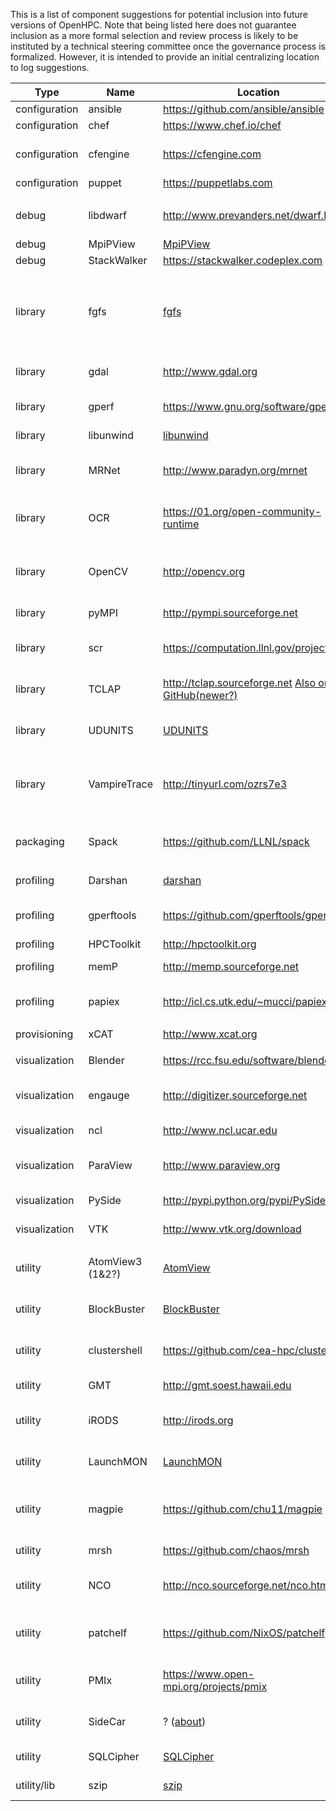 This is a list of component suggestions for potential inclusion into future versions of OpenHPC. Note that being listed here does not guarantee inclusion as a more formal selection and review process is likely to be instituted by a technical steering committee once the governance process is formalized. However, it is intended to provide an initial centralizing location to log suggestions.

| Type | Name | Location | Notes |
|------|------|----------|-------|
| configuration | ansible     | https://github.com/ansible/ansible       | |
| configuration	| chef        | https://www.chef.io/chef                 | |
| configuration	| cfengine    | https://cfengine.com                     | v2 (HPC/genderized) & v3 |
| configuration	| puppet      | https://puppetlabs.com                   | |
| | | | |
| debug	        | libdwarf    | http://www.prevanders.net/dwarf.html     | debugging information format |
| debug	        | MpiPView    | [MpiPView](https://computation.llnl.gov/casc/tool_gear/mpipview.html) | Visualize MpiP | 
| debug	        | StackWalker |	https://stackwalker.codeplex.com         | |
| | | | |
| library       | fgfs        | [fgfs](https://github.com/dongahn/MountPointAttributes) | turns expensive, non-scalable file system calls into simple string comparison operations |
| library       | gdal        | http://www.gdal.org                      | raster and vector geospacial data (GIS) |
| library       | gperf       | https://www.gnu.org/software/gperf       | gnu perfect hash generator |
| library       | libunwind   | [libunwind](http://git.savannah.gnu.org/cgit/libunwind.git) | stack unwinding lib |
| library       | MRNet       | http://www.paradyn.org/mrnet             | Multicast reduction network |
| library       | OCR         | https://01.org/open-community-runtime    | MPI alternative async communication library |
| library       | OpenCV      | http://opencv.org                        | computer vision and machine learning software library |
| library       | pyMPI	      | http://pympi.sourceforge.net             | Python MPI bindings |
| library       | scr         | https://computation.llnl.gov/project/scr | Scalable Checkpoint Restart |
| library       | TCLAP       | http://tclap.sourceforge.net [Also on GitHub(newer?)](https://github.com/eile/tclap) | Library to define and access CLI arguments |
| library       | UDUNITS     | [UDUNITS](http://www.unidata.ucar.edu/software/udunits) | Conversion between different units(udunits2?) |
| library       | VampireTrace | http://tinyurl.com/ozrs7e3 | detailed logging of program execution for parallel applications |
| | | | |	 	 	 	 
| packaging     | Spack	      | https://github.com/LLNL/spack            | HPC-centric Package Management |
| | | | |
| profiling     | Darshan     | [darshan](http://www.mcs.anl.gov/research/projects/darshan) | Characterize IO patterns | 
| profiling     | gperftools  | https://github.com/gperftools/gperftools | Google performance tools |
| profiling     | HPCToolkit  | http://hpctoolkit.org                    | HPC app profiling |
| profiling     | memP        | http://memp.sourceforge.net              | Parallel heap profiling |
| profiling     | papiex      | http://icl.cs.utk.edu/~mucci/papiex      | (unsupported) hw performance using papi |	 	 	 	 
| | | | |
| provisioning  | xCAT        | http://www.xcat.org                      | |
| | | | |
| visualization | Blender     | https://rcc.fsu.edu/software/blender     | 3D animation suite | 
| visualization | engauge     | http://digitizer.sourceforge.net         | Convert graph image to spreadsheet | 
| visualization	| ncl         | http://www.ncl.ucar.edu                  | NCAR Command Language |
| visualization | ParaView    | http://www.paraview.org                  | Parallel visualization application |
| visualization | PySide      | http://pypi.python.org/pypi/PySide/1.2.2 | Python QT bindings |
| visualization | VTK         | http://www.vtk.org/download              | Visualization Toolkit |
| | | | |	 	 	 
| utility       | AtomView3 (1&2?) | [AtomView](http://li.mit.edu/A/Graphics/A3/A3.html) | Atomistic configuration viewer |
| utility       | BlockBuster | [BlockBuster](http://sourceforge.net/projects/blockbuster) | High-resolution image/movie player | 
| utility       | clustershell | https://github.com/cea-hpc/clustershell | Python replacement for pdsh |
| utility       | GMT         | http://gmt.soest.hawaii.edu              | Generic Mapping Tools | 
| utility       | iRODS       | http://irods.org                         | open source data management software |
| utility       | LaunchMON   | [LaunchMON](https://github.com/scalability-llnl/LaunchMON) | co-locate tool daemons with HPC runtimes |
| utility       | magpie      | https://github.com/chu11/magpie          | run BigData(hadoop) jobs on HPC systems |
| utility       | mrsh        | https://github.com/chaos/mrsh            | Munge based remote shell |
| utility       | NCO         | http://nco.sourceforge.net/nco.html      | netCDF commandline operators | 
| utility       | patchelf    | https://github.com/NixOS/patchelf        | modify dynamic linker and RPATH of ELF executables |
| utility       | PMIx        | https://www.open-mpi.org/projects/pmix   | Exascale process management interface |
| utility       | SideCar     | ? ([about](https://computing.llnl.gov/vis/sidecarUM.html)) | Remote blockbuster control | 
| utility       | SQLCipher   | [SQLCipher](https://www.zetetic.net/sqlcipher/open-source) | SQL database encryption |	
| utility/lib	| szip        | [szip](https://www.hdfgroup.org/doc_resource/SZIP) | HDF file compression | 